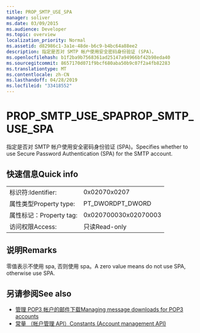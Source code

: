 ```yaml
---
title: PROP_SMTP_USE_SPA
manager: soliver
ms.date: 03/09/2015
ms.audience: Developer
ms.topic: overview
localization_priority: Normal
ms.assetid: d82986c1-3a1e-48de-b6c9-b4bc64a88ee2
description: 指定是否对 SMTP 帐户使用安全密码身份验证 (SPA)。
ms.openlocfilehash: b1f2ba9b7568361ad25147a94966bf42b98eda40
ms.sourcegitcommit: 8657170d071f9bcf680aba50b9c07f2a4fb82283
ms.translationtype: MT
ms.contentlocale: zh-CN
ms.lasthandoff: 04/28/2019
ms.locfileid: "33418552"
---
```

# <a name="propsmtpusespa"></a><span data-ttu-id="8f866-103">PROP_SMTP_USE_SPA</span><span class="sxs-lookup"><span data-stu-id="8f866-103">PROP_SMTP_USE_SPA</span></span>

<span data-ttu-id="8f866-104">指定是否对 SMTP 帐户使用安全密码身份验证 (SPA)。</span><span class="sxs-lookup"><span data-stu-id="8f866-104">Specifies whether to use Secure Password Authentication (SPA) for the SMTP account.</span></span>
  
## <a name="quick-info"></a><span data-ttu-id="8f866-105">快速信息</span><span class="sxs-lookup"><span data-stu-id="8f866-105">Quick info</span></span>

|||
|:-----|:-----|
|<span data-ttu-id="8f866-106">标识符:</span><span class="sxs-lookup"><span data-stu-id="8f866-106">Identifier:</span></span>  <br/> |<span data-ttu-id="8f866-107">0x0207</span><span class="sxs-lookup"><span data-stu-id="8f866-107">0x0207</span></span>  <br/> |
|<span data-ttu-id="8f866-108">属性类型</span><span class="sxs-lookup"><span data-stu-id="8f866-108">Property type:</span></span>  <br/> |<span data-ttu-id="8f866-109">PT_DWORD</span><span class="sxs-lookup"><span data-stu-id="8f866-109">PT_DWORD</span></span>  <br/> |
|<span data-ttu-id="8f866-110">属性标记：</span><span class="sxs-lookup"><span data-stu-id="8f866-110">Property tag:</span></span>  <br/> |<span data-ttu-id="8f866-111">0x02070003</span><span class="sxs-lookup"><span data-stu-id="8f866-111">0x02070003</span></span>  <br/> |
|<span data-ttu-id="8f866-112">访问权限</span><span class="sxs-lookup"><span data-stu-id="8f866-112">Access:</span></span>  <br/> |<span data-ttu-id="8f866-113">只读</span><span class="sxs-lookup"><span data-stu-id="8f866-113">Read-only</span></span>  <br/> |
   
## <a name="remarks"></a><span data-ttu-id="8f866-114">说明</span><span class="sxs-lookup"><span data-stu-id="8f866-114">Remarks</span></span>

<span data-ttu-id="8f866-115">零值表示不使用 spa, 否则使用 spa。</span><span class="sxs-lookup"><span data-stu-id="8f866-115">A zero value means do not use SPA, otherwise use SPA.</span></span>
  
## <a name="see-also"></a><span data-ttu-id="8f866-116">另请参阅</span><span class="sxs-lookup"><span data-stu-id="8f866-116">See also</span></span>

- [<span data-ttu-id="8f866-117">管理 POP3 帐户的邮件下载</span><span class="sxs-lookup"><span data-stu-id="8f866-117">Managing message downloads for POP3 accounts</span></span>](managing-message-downloads-for-pop3-accounts.md)
- [<span data-ttu-id="8f866-118">常量 （帐户管理 API）</span><span class="sxs-lookup"><span data-stu-id="8f866-118">Constants (Account management API)</span></span>](constants-account-management-api.md)


